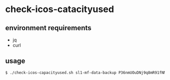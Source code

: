 # check-icos-catacityused

## environment requirements
- jq
- curl

## usage

```bash
$ ./check-icos-capacityused.sh sl1-mf-data-backup P36nmUOuDNj9q8mR91fNM7mQPDA4szppOEd0Vw-hmltU
```
